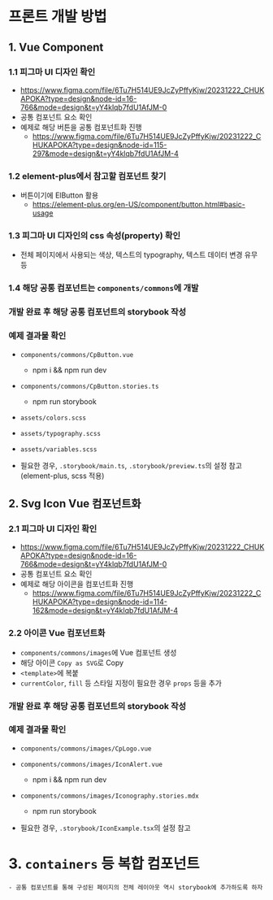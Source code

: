 # 프론트 개발 방법

## 1. Vue Component

### 1.1 피그마 UI 디자인 확인

- https://www.figma.com/file/6Tu7H514UE9JcZyPffyKjw/20231222_CHUKAPOKA?type=design&node-id=16-766&mode=design&t=yY4klqb7fdU1AfJM-0
- 공통 컴포넌트 요소 확인
- 예제로 해당 버튼을 공통 컴포넌트화 진행
  - https://www.figma.com/file/6Tu7H514UE9JcZyPffyKjw/20231222_CHUKAPOKA?type=design&node-id=115-297&mode=design&t=yY4klqb7fdU1AfJM-4
  <!-- - ![target-button](./screenshots/target-button.png) -->

### 1.2 element-plus에서 참고할 컴포넌트 찾기

- 버튼이기에 ElButton 활용
  - https://element-plus.org/en-US/component/button.html#basic-usage

### 1.3 피그마 UI 디자인의 css 속성(property) 확인

- 전체 페이지에서 사용되는 색상, 텍스트의 typography, 텍스트 데이터 변경 유무 등

### 1.4 해당 공통 컴포넌트는 `components/commons`에 개발

### 개발 완료 후 해당 공통 컴포넌트의 storybook 작성

### 예제 결과물 확인

- `components/commons/CpButton.vue`
  - npm i && npm run dev
- `components/commons/CpButton.stories.ts`
  - npm run storybook
- `assets/colors.scss`
- `assets/typography.scss`
- `assets/variables.scss`
- 필요한 경우, `.storybook/main.ts`, `.storybook/preview.ts`의 설정 참고(element-plus, scss 적용)

  <!-- - ![target-button-result](./screenshots/target-button-result.png) -->

## 2. Svg Icon Vue 컴포넌트화

### 2.1 피그마 UI 디자인 확인

- https://www.figma.com/file/6Tu7H514UE9JcZyPffyKjw/20231222_CHUKAPOKA?type=design&node-id=16-766&mode=design&t=yY4klqb7fdU1AfJM-0
- 공통 컴포넌트 요소 확인
- 예제로 해당 아이콘을 컴포넌트화 진행
  - https://www.figma.com/file/6Tu7H514UE9JcZyPffyKjw/20231222_CHUKAPOKA?type=design&node-id=114-162&mode=design&t=yY4klqb7fdU1AfJM-4
    <!-- - ![target-icon](./screenshots/target-icon.png) -->
    <!-- - ![target-icon2](./screenshots/target-icon2.png) -->

### 2.2 아이콘 Vue 컴포넌트화

- `components/commons/images`에 Vue 컴포넌트 생성
- 해당 아이콘 `Copy as SVG`로 Copy
  <!-- - ![target-icon-copy](./screenshots/target-icon-copy.png) -->
- `<template>`에 복붙
- `currentColor`, `fill` 등 스타일 지정이 필요한 경우 `props` 등을 추가

### 개발 완료 후 해당 공통 컴포넌트의 storybook 작성

### 예제 결과물 확인

- `components/commons/images/CpLogo.vue`
- `components/commons/images/IconAlert.vue`
  - npm i && npm run dev
- `components/commons/images/Iconography.stories.mdx`
  - npm run storybook
- 필요한 경우, `.storybook/IconExample.tsx`의 설정 참고

  <!-- - ![target-icon-result](./screenshots/target-icon-result.png) -->

# 3. `containers` 등 복합 컴포넌트

    - 공통 컴포넌트를 통해 구성된 페이지의 전체 레이아웃 역시 storybook에 추가하도록 하자
